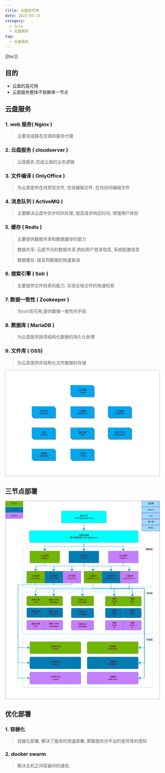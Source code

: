```yaml
---
title: 云盘高可用
date: 2023-03-23
category: 
  - txra
  - 云盘服务
tag: 
  - 云盘服务
---
```


<!-- more -->

[[toc]]

## 目的

- 云盘的高可用
- 云盘服务整体不依赖单一节点

## 云盘服务

### 1. web 服务( Nginx )

> 主要完成静态资源和服务代理

### 2. 云盘服务 ( cloudserver )

> 云盘服务,完成云盘的业务逻辑

### 3. 文件编译 ( OnlyOffice )

> 为云盘提供在线预览文件, 在线编辑文件, 在线协同编辑文件

### 4. 消息队列 ( ActiveMQ )

> 主要解决云盘中异步时间处理, 提高请求响应时间, 增强用户体验

### 5. 缓存 ( Redis )

> 主要提供数据共享和数据缓存的能力
>
> 数据共享: 云盘节点的数据共享,例如用户登录信息, 系统配置信息
>
> 数据缓存: 提高热数据的快速查询

### 6. 搜索引擎 ( Solr )

> 主要提供文件检索的能力, 实现全局文件的快速检索

### 7. 数据一致性 ( Zookeeper )

> 为solr高可用,提供数据一致性的手段

### 8. 数据库 ( MariaDB )

> 为云盘服务提供结构化数据的持久化处理

### 9. 文件库 ( OSS)

> 为云盘提供非结构化文件数据的存储

![服务列表](./library/服务列表.png)

## 三节点部署

![架构图](./library/架构图.png)

## 优化部署

### 1. 容器化

> 容器化部署, 解决了服务的快速部署, 屏蔽服务对平台的差异性的感知

### 2. docker swarm

> 解决主机之间容器间的通信.
